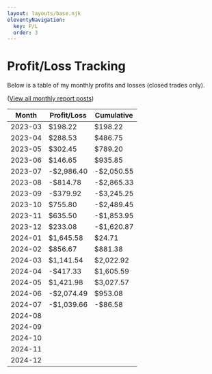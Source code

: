 ```yaml
---
layout: layouts/base.njk
eleventyNavigation:
  key: P/L
  order: 3
---
```

# Profit/Loss Tracking

Below is a table of my monthly profits and losses (closed trades only).

(<a href="/tags/monthly-report/">View all monthly report posts</a>)

<div class="pl-table">

|**Month**|**Profit/Loss**|**Cumulative**|
|---|---|---|
|2023-03|$198.22|$198.22|
|2023-04|$288.53|$486.75|
|2023-05|$302.45|$789.20|
|2023-06|$146.65|$935.85|
|2023-07|-$2,986.40|-$2,050.55|
|2023-08|-$814.78|-$2,865.33|
|2023-09|-$379.92|-$3,245.25|
|2023-10|$755.80|-$2,489.45|
|2023-11|$635.50|-$1,853.95|
|2023-12|$233.08|-$1,620.87|
|2024-01|$1,645.58|$24.71|
|2024-02|$856.67|$881.38|
|2024-03|$1,141.54|$2,022.92|
|2024-04|-$417.33|$1,605.59|
|2024-05|$1,421.98|$3,027.57|
|2024-06|-$2,074.49|$953.08|
|2024-07|-$1,039.66|-$86.58|
|2024-08|||
|2024-09|||
|2024-10|||
|2024-11|||
|2024-12|||

</div>